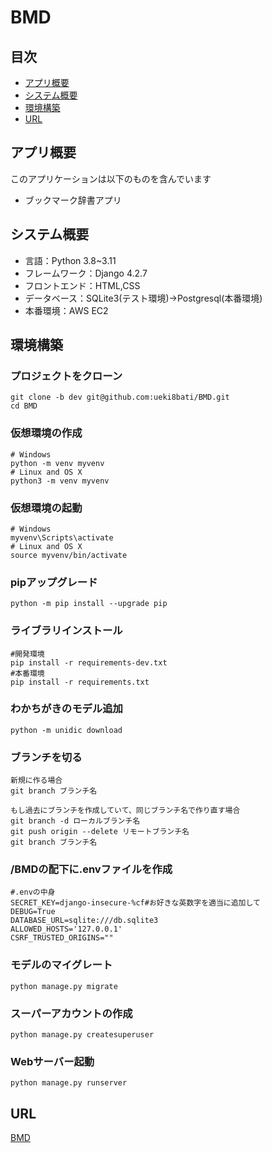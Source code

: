 # BMD

## 目次
- [アプリ概要](#アプリ概要)
- [システム概要](#システム概要)
- [環境構築](#環境構築)
- [URL](#URL)

## アプリ概要
このアプリケーションは以下のものを含んでいます
- ブックマーク辞書アプリ

## システム概要
- 言語：Python 3.8~3.11
- フレームワーク：Django 4.2.7
- フロントエンド：HTML,CSS
- データベース：SQLite3(テスト環境)→Postgresql(本番環境)
- 本番環境：AWS EC2

## 環境構築

### プロジェクトをクローン
```
git clone -b dev git@github.com:ueki8bati/BMD.git
cd BMD
```

### 仮想環境の作成
```
# Windows
python -m venv myvenv
# Linux and OS X
python3 -m venv myvenv
```

### 仮想環境の起動
```
# Windows
myvenv\Scripts\activate
# Linux and OS X
source myvenv/bin/activate
```

### pipアップグレード
```
python -m pip install --upgrade pip
```

### ライブラリインストール
```
#開発環境
pip install -r requirements-dev.txt
#本番環境
pip install -r requirements.txt
```

### わかちがきのモデル追加
```
python -m unidic download
```

### ブランチを切る
```
新規に作る場合
git branch ブランチ名

もし過去にブランチを作成していて、同じブランチ名で作り直す場合
git branch -d ローカルブランチ名
git push origin --delete リモートブランチ名
git branch ブランチ名
```

### /BMDの配下に.envファイルを作成
```
#.envの中身
SECRET_KEY=django-insecure-%cf#お好きな英数字を適当に追加して
DEBUG=True
DATABASE_URL=sqlite:///db.sqlite3
ALLOWED_HOSTS='127.0.0.1'
CSRF_TRUSTED_ORIGINS=""
```

### モデルのマイグレート
```
python manage.py migrate
```

### スーパーアカウントの作成
```
python manage.py createsuperuser
```

### Webサーバー起動
```
python manage.py runserver
```

## URL
[BMD](https://bookmarkdictionary.com/)
